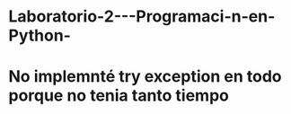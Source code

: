 # Laboratorio-2---Programaci-n-en-Python-

# No implemnté try exception en todo porque no tenia tanto tiempo